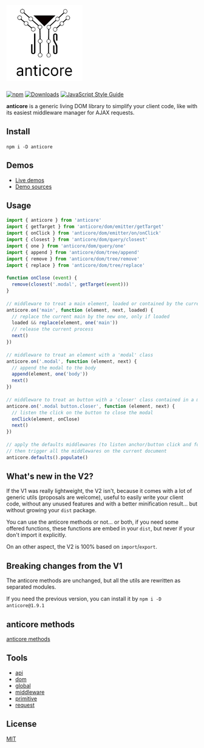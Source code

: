 # <a name="reference"><img alt="anticore" src="./logo.png" title="anticore" width="200" /></a>

[![npm](https://img.shields.io/npm/v/anticore.svg?style=plastic)]()
[![Downloads](https://img.shields.io/npm/dt/anticore.svg?style=plastic)]()
[![JavaScript Style Guide](https://img.shields.io/badge/code_style-standard-brightgreen.svg)](https://standardjs.com)

**anticore** is a generic living DOM library to simplify your client code, like with its easiest middleware manager for
AJAX requests.

## <a name="install">Install</a>

`npm i -D anticore`

## <a name="demos">Demos</a>

* [Live demos](http://lcfvs.github.io/anticore)
* [Demo sources](https://github.com/Lcfvs/anticore/tree/gh-pages)

## <a name="usage">Usage</a>

```js
import { anticore } from 'anticore'
import { getTarget } from 'anticore/dom/emitter/getTarget'
import { onClick } from 'anticore/dom/emitter/on/onClick'
import { closest } from 'anticore/dom/query/closest'
import { one } from 'anticore/dom/query/one'
import { append } from 'anticore/dom/tree/append'
import { remove } from 'anticore/dom/tree/remove'
import { replace } from 'anticore/dom/tree/replace'

function onClose (event) {
  remove(closest('.modal', getTarget(event)))
}

// middleware to treat a main element, loaded or contained by the current document
anticore.on('main', function (element, next, loaded) {
  // replace the current main by the new one, only if loaded
  loaded && replace(element, one('main'))
  // release the current process
  next() 
})

// middleware to treat an element with a 'modal' class
anticore.on('.modal', function (element, next) {
  // append the modal to the body
  append(element, one('body'))
  next() 
})

// middleware to treat an button with a 'closer' class contained in a modal 
anticore.on('.modal button.closer', function (element, next) {
  // listen the click on the button to close the modal
  onClick(element, onClose)
  next() 
})

// apply the defaults middlewares (to listen anchor/button click and form submit)
// then trigger all the middlewares on the current document 
anticore.defaults().populate()
```

## <a name="what-s-new-in-the-v2">What's new in the V2?</a>

If the V1 was really lightweight, the V2 isn't, because it comes with a lot of generic utils (proposals are
welcome), useful to easily write your client code, without any unused features and with a better
minification result... but without growing your `dist` package.

You can use the anticore methods or not... or both, if you need some offered functions, these functions are
embed in your `dist`, but never if your don't import it explicitly.

On an other aspect, the V2 is 100% based on `import`/`export`.

## <a name="breaking-changes-from-the-v1">Breaking changes from the V1</a>

The anticore methods are unchanged, but all the utils are rewritten as separated modules.

If you need the previous version, you can install it by `npm i -D anticore@1.9.1`


## <a name="anticore-methods">anticore methods</a>

[anticore methods](https://github.com/Lcfvs/anticore/blob/master/anticore.md#reference)

## <a name="tools">Tools</a>

* [api](https://github.com/Lcfvs/anticore/blob/master/api/#reference)
* [dom](https://github.com/Lcfvs/anticore/blob/master/dom/#reference)
* [global](https://github.com/Lcfvs/anticore/blob/master/global/#reference)
* [middleware](https://github.com/Lcfvs/anticore/blob/master/global/#reference)
* [primitive](https://github.com/Lcfvs/anticore/blob/master/primitive/#reference)
* [request](https://github.com/Lcfvs/anticore/blob/master/request/#reference)

## <a name="license">License</a>

[MIT](https://github.com/Lcfvs/anticore/blob/master/licence.md)